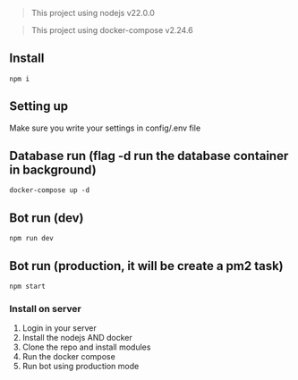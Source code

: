 > This project using nodejs v22.0.0

> This project using docker-compose v2.24.6

## Install

```shell
npm i
```

## Setting up

Make sure you write your settings in config/.env file

## Database run (flag -d run the database container in background)

```shell
docker-compose up -d
```

## Bot run (dev)

```shell
npm run dev
```

## Bot run (production, it will be create a pm2 task)

```shell
npm start
```

### Install on server
1) Login in your server
2) Install the nodejs AND docker
3) Clone the repo and install modules
4) Run the docker compose
5) Run bot using production mode
